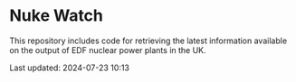 # Nuke Watch

This repository includes code for retrieving the latest information available on the output of EDF nuclear power plants in the UK.

Last updated: 2024-07-23 10:13